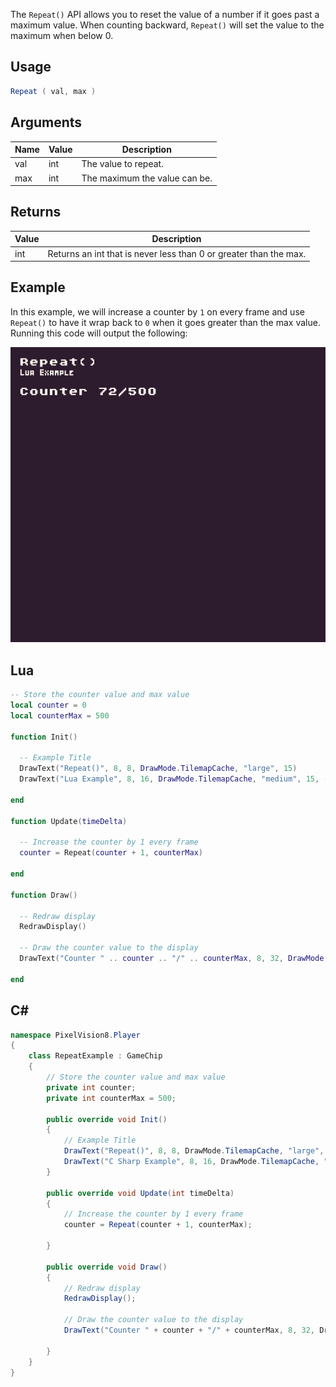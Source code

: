 The `Repeat()` API allows you to reset the value of a number if it goes past a maximum value. When counting backward, `Repeat()` will set the value to the maximum when below 0. 

## Usage

```csharp
Repeat ( val, max )
```

## Arguments

| Name | Value | Description                    |
|------|-------|--------------------------------|
| val  | int   | The value to repeat\.          |
| max  | int   | The maximum the value can be\. |

## Returns

| Value | Description                                                        |
|-------|--------------------------------------------------------------------|
| int   | Returns an int that is never less than 0 or greater than the max\. |

## Example

In this example, we will increase a counter by `1` on every frame and use `Repeat()` to have it wrap back to `0` when it goes greater than the max value. Running this code will output the following:

![image alt text](images/RepeatOutput.png)

## Lua

```lua
-- Store the counter value and max value
local counter = 0
local counterMax = 500

function Init()

  -- Example Title
  DrawText("Repeat()", 8, 8, DrawMode.TilemapCache, "large", 15)
  DrawText("Lua Example", 8, 16, DrawMode.TilemapCache, "medium", 15, -4)

end

function Update(timeDelta)

  -- Increase the counter by 1 every frame
  counter = Repeat(counter + 1, counterMax)

end

function Draw()

  -- Redraw display
  RedrawDisplay()

  -- Draw the counter value to the display
  DrawText("Counter " .. counter .. "/" .. counterMax, 8, 32, DrawMode.Sprite, "large", 15)

end
```



## C#

```csharp
namespace PixelVision8.Player
{
    class RepeatExample : GameChip
    {
        // Store the counter value and max value
        private int counter;
        private int counterMax = 500;

        public override void Init()
        {
            // Example Title
            DrawText("Repeat()", 8, 8, DrawMode.TilemapCache, "large", 15);
            DrawText("C Sharp Example", 8, 16, DrawMode.TilemapCache, "medium", 15, -4);
        }

        public override void Update(int timeDelta)
        {
            // Increase the counter by 1 every frame
            counter = Repeat(counter + 1, counterMax);

        }

        public override void Draw()
        {
            // Redraw display
            RedrawDisplay();

            // Draw the counter value to the display
            DrawText("Counter " + counter + "/" + counterMax, 8, 32, DrawMode.Sprite, "large", 15);

        }
    }
}
```

